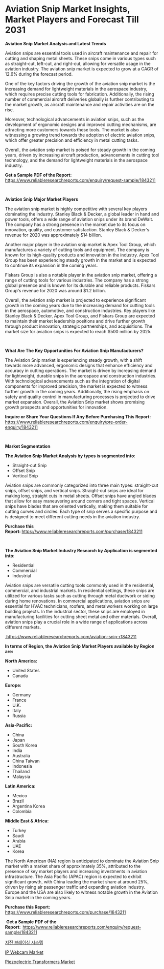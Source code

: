 <p><h1>Aviation Snip Market Insights, Market Players and Forecast Till 2031</h1></p><p><strong>Aviation Snip Market Analysis and Latest Trends</strong></p>
<p><p>Aviation snips are essential tools used in aircraft maintenance and repair for cutting and shaping metal sheets. These snips come in various types such as straight-cut, left-cut, and right-cut, allowing for versatile usage in the aviation industry. The aviation snip market is expected to grow at a CAGR of 12.6% during the forecast period.</p><p>One of the key factors driving the growth of the aviation snip market is the increasing demand for lightweight materials in the aerospace industry, which requires precise cutting tools for fabrication. Additionally, the rising number of commercial aircraft deliveries globally is further contributing to the market growth, as aircraft maintenance and repair activities are on the rise.</p><p>Moreover, technological advancements in aviation snips, such as the development of ergonomic designs and improved cutting mechanisms, are attracting more customers towards these tools. The market is also witnessing a growing trend towards the adoption of electric aviation snips, which offer greater precision and efficiency in metal cutting tasks.</p><p>Overall, the aviation snip market is poised for steady growth in the coming years, driven by increasing aircraft production, advancements in cutting tool technology, and the demand for lightweight materials in the aerospace industry.</p></p>
<p><strong>Get a Sample PDF of the Report:&nbsp;</strong> <a href="https://www.reliableresearchreports.com/enquiry/request-sample/1843211">https://www.reliableresearchreports.com/enquiry/request-sample/1843211</a></p>
<p>&nbsp;</p>
<p><strong>Aviation Snip Major Market Players</strong></p>
<p><p>The aviation snip market is highly competitive with several key players dominating the industry. Stanley Black & Decker, a global leader in hand and power tools, offers a wide range of aviation snips under its brand DeWalt. The company has a strong presence in the market due to its focus on innovation, quality, and customer satisfaction. Stanley Black & Decker's revenue for 2020 was approximately $14 billion.</p><p>Another major player in the aviation snip market is Apex Tool Group, which manufactures a variety of cutting tools and equipment. The company is known for its high-quality products and innovation in the industry. Apex Tool Group has been experiencing steady growth in the market and is expected to continue its expansion in the coming years.</p><p>Fiskars Group is also a notable player in the aviation snip market, offering a range of cutting tools for various industries. The company has a strong global presence and is known for its durable and reliable products. Fiskars Group's revenue for 2020 was around $1.2 billion.</p><p>Overall, the aviation snip market is projected to experience significant growth in the coming years due to the increasing demand for cutting tools in the aerospace, automotive, and construction industries. Key players like Stanley Black & Decker, Apex Tool Group, and Fiskars Group are expected to maintain their market leadership positions and drive further growth through product innovation, strategic partnerships, and acquisitions. The market size for aviation snips is expected to reach $500 million by 2025.</p></p>
<p>&nbsp;</p>
<p><strong>What Are The Key Opportunities For Aviation Snip Manufacturers?</strong></p>
<p><p>The Aviation Snip market is experiencing steady growth, with a shift towards more advanced, ergonomic designs that enhance efficiency and accuracy in cutting operations. The market is driven by increasing demand for lightweight, durable snips in the aerospace and construction industries. With technological advancements such as the integration of digital components for improved precision, the market is expected to witness further growth in the coming years. Additionally, the rising emphasis on safety and quality control in manufacturing processes is projected to drive market expansion. Overall, the Aviation Snip market shows promising growth prospects and opportunities for innovation.</p></p>
<p><strong>Inquire or Share Your Questions If Any Before Purchasing This Report:</strong> <a href="https://www.reliableresearchreports.com/enquiry/pre-order-enquiry/1843211">https://www.reliableresearchreports.com/enquiry/pre-order-enquiry/1843211</a></p>
<p>&nbsp;</p>
<p><strong>Market Segmentation</strong></p>
<p><strong>The Aviation Snip Market Analysis by types is segmented into:</strong></p>
<p><ul><li>Straight-cut Snip</li><li>Offset Snip</li><li>Vertical Snip</li></ul></p>
<p><p>Aviation snips are commonly categorized into three main types: straight-cut snips, offset snips, and vertical snips. Straight-cut snips are ideal for making long, straight cuts in metal sheets. Offset snips have angled blades that allow for easy maneuvering around corners and tight spaces. Vertical snips have blades that are oriented vertically, making them suitable for cutting curves and circles. Each type of snip serves a specific purpose and is designed to meet different cutting needs in the aviation industry.</p></p>
<p><strong>Purchase this Report:&nbsp;</strong><a href="https://www.reliableresearchreports.com/purchase/1843211">https://www.reliableresearchreports.com/purchase/1843211</a></p>
<p>&nbsp;</p>
<p><strong>The Aviation Snip Market Industry Research by Application is segmented into:</strong></p>
<p><ul><li>Residential</li><li>Commercial</li><li>Industrial</li></ul></p>
<p><p>Aviation snips are versatile cutting tools commonly used in the residential, commercial, and industrial markets. In residential settings, these snips are utilized for various tasks such as cutting through metal ductwork or siding during home renovations. In commercial applications, aviation snips are essential for HVAC technicians, roofers, and metalworkers working on large building projects. In the industrial sector, these snips are employed in manufacturing facilities for cutting sheet metal and other materials. Overall, aviation snips play a crucial role in a wide range of applications across different markets.</p></p>
<p><a href="https://www.reliableresearchreports.com/aviation-snip-r1843211">&nbsp;https://www.reliableresearchreports.com/aviation-snip-r1843211</a></p>
<p><strong>In terms of Region, the Aviation Snip Market Players available by Region are:</strong></p>
<p>
    <p> <strong> North America: </strong>
        <ul>
            <li>United States</li>
            <li>Canada</li>
        </ul>
        </p> 
    <p> <strong> Europe: </strong>
        <ul>
            <li>Germany</li>
            <li>France</li>
            <li>U.K.</li>
            <li>Italy</li>
            <li>Russia</li>
        </ul>
        </p> 
    <p> <strong> Asia-Pacific: </strong>
        <ul>
            <li>China</li>
            <li>Japan</li>
            <li>South Korea</li>
            <li>India</li>
            <li>Australia</li>
            <li>China Taiwan</li>
            <li>Indonesia</li>
            <li>Thailand</li>
            <li>Malaysia</li>
        </ul>
        </p> 
    <p> <strong> Latin America: </strong>
        <ul>
            <li>Mexico</li>
            <li>Brazil</li>
            <li>Argentina Korea</li>
            <li>Colombia</li>
        </ul>
        </p> 
    <p> <strong> Middle East & Africa: </strong>
        <ul>
            <li>Turkey</li>
            <li>Saudi</li>
            <li>Arabia</li>
            <li>UAE</li>
            <li>Korea</li>
        </ul>
    </p>
    </p>
<p><p>The North American (NA) region is anticipated to dominate the Aviation Snip market with a market share of approximately 35%, attributed to the presence of key market players and increasing investments in aviation infrastructure. The Asia Pacific (APAC) region is expected to exhibit significant growth, with China leading the market share at around 25%, driven by rising air passenger traffic and expanding aviation industry. Europe and the USA are also likely to witness notable growth in the Aviation Snip market in the coming years.</p></p>
<p><strong>Purchase this Report: </strong><a href="https://www.reliableresearchreports.com/purchase/1843211">https://www.reliableresearchreports.com/purchase/1843211</a></p>
<p>&nbsp;<strong>Get a Sample PDF of the Report:&nbsp;&nbsp;</strong><a href="https://www.reliableresearchreports.com/enquiry/request-sample/1843211">https://www.reliableresearchreports.com/enquiry/request-sample/1843211</a></p>
<p><strong></strong></p>
<p><p><a href="https://github.com/TrevorKruvalis5678/Market-Research-Report-List-1/blob/main/166299333283.md">지진 브레이싱 시스템</a></p><p><a href="https://github.com/mbisetmhermsr/Market-Research-Report-List-2/blob/main/ip-webcam-market.md">IP Webcam Market</a></p><p><a href="https://github.com/santosh758595/Market-Research-Report-List-4/blob/main/piezoelectric-transformers-market.md">Piezoelectric Transformers Market</a></p></p>